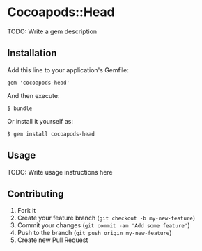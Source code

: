 # Cocoapods::Head

TODO: Write a gem description

## Installation

Add this line to your application's Gemfile:

    gem 'cocoapods-head'

And then execute:

    $ bundle

Or install it yourself as:

    $ gem install cocoapods-head

## Usage

TODO: Write usage instructions here

## Contributing

1. Fork it
2. Create your feature branch (`git checkout -b my-new-feature`)
3. Commit your changes (`git commit -am 'Add some feature'`)
4. Push to the branch (`git push origin my-new-feature`)
5. Create new Pull Request
